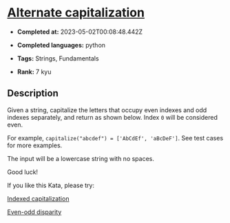 # [Alternate capitalization](https://www.codewars.com/kata/59cfc000aeb2844d16000075)

- **Completed at:** 2023-05-02T00:08:48.442Z

- **Completed languages:** python

- **Tags:** Strings, Fundamentals

- **Rank:** 7 kyu

## Description

Given a string, capitalize the letters that occupy even indexes and odd indexes separately, and return as shown below. Index `0` will be considered even.

For example, `capitalize("abcdef") = ['AbCdEf', 'aBcDeF']`. See test cases for more examples.

The input will be a lowercase string with no spaces.

Good luck!

If you like this Kata, please try: 

[Indexed capitalization](https://www.codewars.com/kata/59cfc09a86a6fdf6df0000f1)

[Even-odd disparity](https://www.codewars.com/kata/59c62f1bdcc40560a2000060)